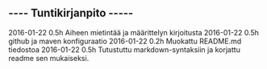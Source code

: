 ---- Tuntikirjanpito -----
---------------
2016-01-22 0.5h Aiheen mietintää ja määrittelyn kirjoitusta
2016-01-22 0.5h github ja maven konfiguraatio
2016-01-22 0.2h Muokattu README.md tiedostoa
2016-01-22 0.5h Tutustuttu markdown-syntaksiin ja korjattu readme sen mukaiseksi.
